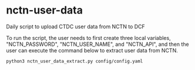 # nctn-user-data

Daily script to upload CTDC user data from NCTN to DCF

To run the script, the user needs to first create three local variables, "NCTN_PASSWORD", "NCTN_USER_NAME", and "NCTN_API", and then the user can execute the command below to extract user data from NCTN.

```python3 nctn_user_data_extract.py config/config.yaml```
